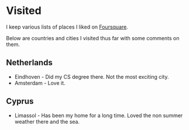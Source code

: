 # Visited
I keep various lists of places I liked on [Foursquare](https://foursquare.com/user/458393289).

Below are countries and cities I visited thus far with some comments on them.

## Netherlands
- Eindhoven - Did my CS degree there. Not the most exciting city.
- Amsterdam - Love it.

## Cyprus
- Limassol - Has been my home for a long time. Loved the non summer weather there and the sea.